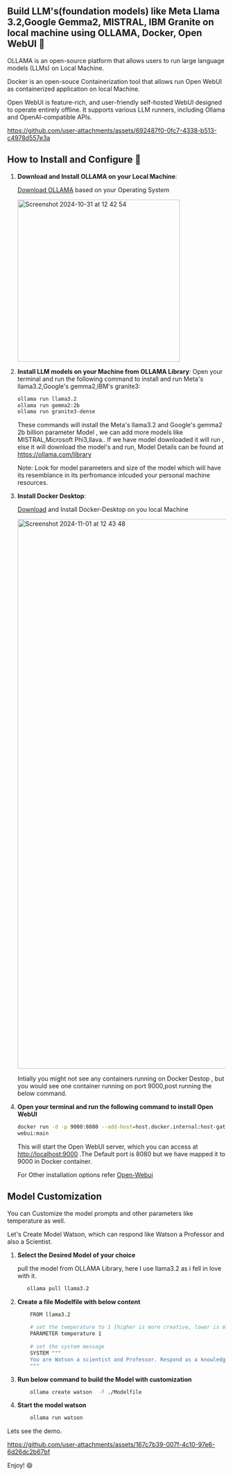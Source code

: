 ## Build LLM's(foundation models) like Meta Llama 3.2,Google Gemma2, MISTRAL, IBM Granite on local machine using OLLAMA, Docker, Open WebUI 👋

OLLAMA is an open-source platform that allows users to run large language models (LLMs) on Local Machine.

Docker is an open-souce Containerization tool that allows run Open WebUI as  containerized application on local Machine.

Open WebUI is feature-rich, and user-friendly self-hosted WebUI designed to operate entirely offline. It supports various LLM runners, including Ollama and OpenAI-compatible APIs. 

https://github.com/user-attachments/assets/692487f0-0fc7-4338-b513-c4978d557e3a



## How to Install and Configure 🚀

1. **Download and Install OLLAMA on your Local Machine**:

   [Download OLLAMA](https://ollama.com/download) based on your Operating System

   <img width="374" alt="Screenshot 2024-10-31 at 12 42 54" src="https://github.com/user-attachments/assets/64ef3a3b-1f60-4e1d-b040-1efe94632f93">
   
2. **Install LLM models on your Machine from OLLAMA Library**:
   Open your terminal and run the following command to install and run Meta's llama3.2,Google's gemma2,IBM's granite3:

   ```bash
   ollama run llama3.2
   ollama run gemma2:2b
   ollama run granite3-dense
   ```
   
   These commands will install the Meta's llama3.2 and Google's gemma2 2b billion parameter Model , we can add more models like MISTRAL,Microsoft Phi3,llava..
   If we have model downloaded it will run , else it will download the model's and run, Model Details can be found at https://ollama.com/library

   Note: Look for model parameters and size of the model which will have its resemblance in its perfromance inlcuded your personal machine resources.

3. **Install Docker Desktop**:

   [Download](https://www.docker.com/products/docker-desktop/) and Install Docker-Desktop on you local Machine

   <img width="1268" alt="Screenshot 2024-11-01 at 12 43 48" src="https://github.com/user-attachments/assets/bb68baae-fbe9-4af0-8041-92ba1b893cd9">

   Intially you might not see any containers running on Docker Destop , but you would see one container running on port 9000,post running the below command. 
   
4. **Open your terminal and run the following command to install Open WebUI**

   ```bash
   docker run -d -p 9000:8080 --add-host=host.docker.internal:host-gateway -v open-webui:/app/backend/data --name open-webui --restart always ghcr.io/open-webui/open- 
   webui:main
   ```
   
   This will start the Open WebUI server, which you can access at [http://localhost:9000](http://localhost:9000) .The Default port is 8080 but we have mapped it to 9000 in 
   Docker container.

   For Other installation options refer [Open-Webui](https://github.com/open-webui/open-webui?tab=readme-ov-file)

## Model Customization

   You can Customize the model prompts and other parameters like temperature as well.

   Let's Create Model Watson, which can respond like Watson a Professor and also a Scientist.
   
1. **Select the Desired Model of your choice**

   pull the model from OLLAMA Library, here I use llama3.2 as i fell in love with it.

   ```bash
      ollama pull llama3.2
   ```
      
2. **Create a file Modelfile with below content**

   ```bash
       FROM llama3.2
       
       # set the temperature to 1 [higher is more creative, lower is more coherent]
       PARAMETER temperature 1
       
       # set the system message
       SYSTEM """
       You are Watson a scientist and Professor. Respond as a knowledgable  guy who can guide  and answer me.
       """
   ```

3. **Run below command to build the Model with customization**

   ```bash
       ollama create watson  -f ./Modelfile
   ```

4. **Start the model watson**
   ```bash
       ollama run watson
   ```

Lets see the demo.

https://github.com/user-attachments/assets/167c7b39-007f-4c10-97e6-6d26dc2b67bf

Enjoy! 😄
